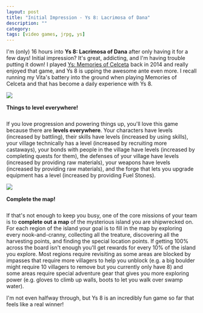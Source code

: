 ```yaml
---
layout: post
title: "Initial Impression - Ys 8: Lacrimosa of Dana"
description: ""
category: 
tags: [video games, jrpg, ys]
---
```


I'm (only) 16 hours into **Ys 8: Lacrimosa of Dana** after only having it for a few days! Initial impression? It's great, addicting, and I'm having trouble putting it down! I played [Ys: Memories of Celceta][1] back in 2014 and really enjoyed that game, and Ys 8 is upping the awesome ante even more. I recall running my Vita's battery into the ground when playing Memories of Celceta and that has become a daily experience with Ys 8.

<div>
	<img class="rounded-corners" style="max-width: 800px; border: 1px;" src="{{ site.images2017 }}/10-06/ys8-skills.jpg"/>
	<p class="caption-text" style="line-height: 1.5em; margin-bottom: 24px;"><strong>Things to level everywhere!</strong></p>
</div>

If you love progression and powering things up, you'll love this game because there are **levels everywhere**. Your characters have levels (increased by battling), their skills have levels (increased by using skills), your village technically has a level (increased by recruiting more castaways), your bonds with people in the village have levels (increased by completing quests for them), the defenses of your village have levels (increased by providing raw materials), your weapons have levels (increased by providing raw materials), and the forge that lets you upgrade equipment has a level (increased by providing Fuel Stones).

<div>
	<img class="rounded-corners" style="max-width: 800px; border: 1px;" src="{{ site.images2017 }}/10-06/ys8-map.jpg"/>
	<p class="caption-text" style="line-height: 1.5em; margin-bottom: 24px;"><strong>Complete the map!</strong></p>
</div>

If that's not enough to keep you busy, one of the core missions of your team is to **complete out a map** of the mysterious island you are shipwrecked on. For each region of the island your goal is to fill in the map by exploring every nook-and-cranny, collecting all the treature, discovering all the harvesting points, and finding the special location points. If getting 100% across the board isn't enough you'll get rewards for every 10% of the island you explore. Most regions require revisiting as some areas are blocked by impasses that require more villagers to help you unblock (e.g. a big boulder might require 10 villagers to remove but you currently only have 8) and some areas require special adventure gear that gives you more exploring power (e.g. gloves to climb up walls, boots to let you walk over swamp water). 

I'm not even halfway through, but Ys 8 is an incredibly fun game so far that feels like a real winner!

[1]: {{site.base_url}}/2014/02/04/three-things-about-ys-memories-of-celceta/

